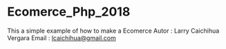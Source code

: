 # Ecomerce_Php_2018
This a simple example of how to make a Ecomerce 
Autor : Larry Caichihua Vergara
Email : lcaichihua@gmail.com 
